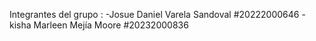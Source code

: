 Integrantes del grupo :
-Josue Daniel Varela Sandoval
 #20222000646
 -kisha Marleen Mejía Moore
 #20232000836